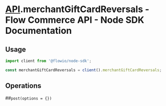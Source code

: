 # [API](README.md).merchantGiftCardReversals - Flow Commerce API - Node SDK Documentation



## Usage

```JavaScript
import client from '@flowio/node-sdk';

const merchantGiftCardReversals = client().merchantGiftCardReversals;
```

## Operations

##`post(options = {})`



